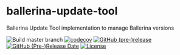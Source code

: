 # ballerina-update-tool
Ballerina Update Tool implementation to manage Ballerina versions

![Build master branch](https://github.com/ballerina-platform/ballerina-update-tool/workflows/Build%20master%20branch/badge.svg)
[![codecov](https://codecov.io/gh/ballerina-platform/ballerina-update-tool/branch/master/graph/badge.svg)](https://codecov.io/gh/ballerina-platform/ballerina-update-tool/branch)
[![GitHub (pre-)release](https://img.shields.io/github/release/ballerina-platform/ballerina-update-tool/all.svg)](https://github.com/ballerina-platform/ballerina-update-tool/releases)
[![GitHub (Pre-)Release Date](https://img.shields.io/github/release-date-pre/ballerina-platform/ballerina-update-tool.svg)](https://github.com/ballerina-platform/ballerina-update-tool/releases)
[![License](https://img.shields.io/badge/License-Apache%202.0-blue.svg)](https://opensource.org/licenses/Apache-2.0) 